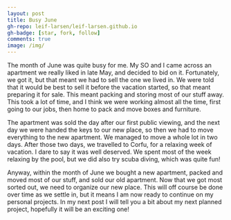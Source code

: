 ```yaml
---
layout: post
title: Busy June
gh-repo: leif-larsen/leif-larsen.github.io
gh-badge: [star, fork, follow]
comments: true
image: /img/
---
```

    
    
The month of June was quite busy for me. My SO and I came across an apartment we really liked in late May, and decided to bid on it. Fortunately, we got it, but that meant we had to sell the one we lived in. We were told that it would be best to sell it before the vacation started, so that meant preparing it for sale. This meant packing and storing most of our stuff away. This took a lot of time, and I think we were working almost all the time, first going to our jobs, then home to pack and move boxes and furniture.

The apartment was sold the day after our first public viewing, and the next day we were handed the keys to our new place, so then we had to move everything to the new apartment. We managed to move a whole lot in two days. After those two days, we travelled to Corfu, for a relaxing week of vacation. I dare to say it was well deserved. We spent most of the week relaxing by the pool, but we did also try scuba diving, which was quite fun!

Anyway, within the month of June we bought a new apartment, packed and moved most of our stuff, and sold our old apartment. Now that we got most sorted out, we need to organize our new place. This will off course be done over time as we settle in, but it means I am now ready to continue on my personal projects. In my next post I will tell you a bit about my next planned project, hopefully it will be an exciting one!


